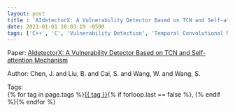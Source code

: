 ```yaml
---
layout: post
title : 'AIdetectorX: A Vulnerability Detector Based on TCN and Self-attention Mechanism'
date: 2021-01-01 10:03:19 -0500
tags: ['C++', 'C', 'Vulnerability Detection', 'Temporal Convolutional Network', 'Code gadgets', 'Program slices']
---
```

Paper: [AIdetectorX: A Vulnerability Detector Based on TCN and Self-attention Mechanism](https://link.springer.com/10.1007/978-3-030-91265-9_9)

Author: Chen, J.
and Liu, B.
and Cai, S.
and Wang, W.
and Wang, S.




 Tags:  
        <span>{% for tag in page.tags %}<a href="/tags/#{{ tag | slugify }}">{{ tag }}</a>{% if forloop.last == false %}, {% endif %}{% endfor %}</span>
